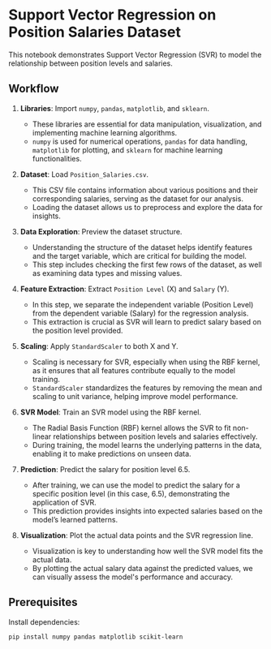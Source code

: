 # Support Vector Regression on Position Salaries Dataset

This notebook demonstrates Support Vector Regression (SVR) to model the relationship between position levels and salaries.

## Workflow

1. **Libraries**: Import `numpy`, `pandas`, `matplotlib`, and `sklearn`.  
   - These libraries are essential for data manipulation, visualization, and implementing machine learning algorithms. 
   - `numpy` is used for numerical operations, `pandas` for data handling, `matplotlib` for plotting, and `sklearn` for machine learning functionalities.

2. **Dataset**: Load `Position_Salaries.csv`.  
   - This CSV file contains information about various positions and their corresponding salaries, serving as the dataset for our analysis. 
   - Loading the dataset allows us to preprocess and explore the data for insights.

3. **Data Exploration**: Preview the dataset structure.  
   - Understanding the structure of the dataset helps identify features and the target variable, which are critical for building the model. 
   - This step includes checking the first few rows of the dataset, as well as examining data types and missing values.

4. **Feature Extraction**: Extract `Position Level` (X) and `Salary` (Y).  
   - In this step, we separate the independent variable (Position Level) from the dependent variable (Salary) for the regression analysis. 
   - This extraction is crucial as SVR will learn to predict salary based on the position level provided.

5. **Scaling**: Apply `StandardScaler` to both X and Y.  
   - Scaling is necessary for SVR, especially when using the RBF kernel, as it ensures that all features contribute equally to the model training. 
   - `StandardScaler` standardizes the features by removing the mean and scaling to unit variance, helping improve model performance.

6. **SVR Model**: Train an SVR model using the RBF kernel.  
   - The Radial Basis Function (RBF) kernel allows the SVR to fit non-linear relationships between position levels and salaries effectively. 
   - During training, the model learns the underlying patterns in the data, enabling it to make predictions on unseen data.

7. **Prediction**: Predict the salary for position level 6.5.  
   - After training, we can use the model to predict the salary for a specific position level (in this case, 6.5), demonstrating the application of SVR. 
   - This prediction provides insights into expected salaries based on the model’s learned patterns.

8. **Visualization**: Plot the actual data points and the SVR regression line.  
   - Visualization is key to understanding how well the SVR model fits the actual data. 
   - By plotting the actual salary data against the predicted values, we can visually assess the model's performance and accuracy.

## Prerequisites

Install dependencies:

```bash
pip install numpy pandas matplotlib scikit-learn
